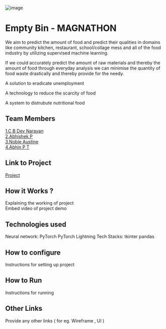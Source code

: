 ![image](./assets/banner.png)


# Empty Bin - MAGNATHON
 We aim to predict the amount of food and predict their qualities in domains like 
community kitchen, restaurant, school/collage mess and all of the food industry by utilizing 
supervised machine learning.

If we could accurately predict the amount of raw materials and thereby the amount of food through
everyday analysis we can minimise the quantity of food waste drastically and thereby 
provide for the needy.

   A solution to eradicate unemployment
   
   A technology to reduce the scarcity of food
   
   A system to distrubute nutritional food
   

## Team Members
[1.C B Dev Narayan](https://github.com/DeVcB13d)   
[2.Abhishek P](https://github.com/Abhishek0075)   
[3.Noble Austine](https://github.com/nobleaustine)   
[4.Abhin P T](https://github.com/abhin2002)   

## Link to Project
[Project](https://github.com/abhin2002/Food_Quantity_Prediction)

## How it Works ?
Explaining the working of project  
Embed video of project demo

## Technologies used
Neural network:
       PyTorch
       PyTorch Lightning
Tech Stacks:
       tkinter
       pandas

## How to configure
Instructions for setting up project

## How to Run
Instructions for running

## Other Links
Provide any other links ( for eg. Wireframe , UI )
